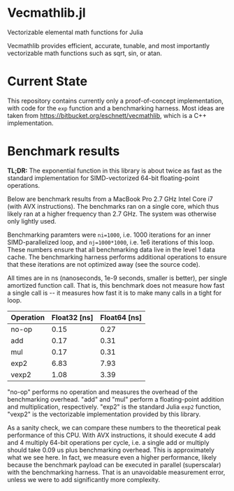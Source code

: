Vecmathlib.jl
=============

Vectorizable elemental math functions for Julia

Vecmathlib provides efficient, accurate, tunable, and most importantly
vectorizable math functions such as sqrt, sin, or atan.

# Current State

This repository contains currently only a proof-of-concept
implementation, with code for the `exp` function and a benchmarking
harness. Most ideas are taken from
<https://bitbucket.org/eschnett/vecmathlib>, which is a C++
implementation.

# Benchmark results

**TL;DR:** The exponential function in this library is about twice as
fast as the standard implementation for SIMD-vectorized 64-bit
floating-point operations.

Below are benchmark results from a MacBook Pro 2.7 GHz Intel Core i7
(with AVX instructions). The benchmarks ran on a single core, which
thus likely ran at a higher frequency than 2.7 GHz. The system was
otherwise only lightly used.

Benchmarking paramters were `ni=1000`, i.e. 1000 iterations for an
inner SIMD-parallelized loop, and `nj=1000*1000`, i.e. 1e6 iterations
of this loop. These numbers ensure that all benchmarking data live in
the level 1 data cache. The benchmarking harness performs additional
operations to ensure that these iterations are not optimized away (see
the source code).

All times are in ns (nanoseconds, 1e-9 seconds, smaller is better),
per single amortized function call. That is, this benchmark does not
measure how fast a single call is -- it measures how fast it is to
make many calls in a tight for loop.

Operation | Float32 [ns] | Float64 [ns]
:---------|:-------------|:------------
no-op     | 0.15         | 0.27
add       | 0.17         | 0.31
mul       | 0.17         | 0.31
exp2      | 6.83         | 7.93
vexp2     | 1.08         | 3.39

"no-op" performs no operation and measures the overhead of the
benchmarking overhead. "add" and "mul" perform a floating-point
addition and multiplication, respectively. "exp2" is the standard
Julia `exp2` function, "vexp2" is the vectorizable implementation
provided by this library.

As a sanity check, we can compare these numbers to the theoretical
peak performance of this CPU. With AVX instructions, it should execute
4 add and 4 multiply 64-bit operations per cycle, i.e. a single add or
multiply should take 0.09 us plus benchmarking overhead. This is
approximately what we see here. In fact, we measure even a higher
performance, likely because the benchmark payload can be executed in
parallel (superscalar) with the benchmarking harness. That is an
unavoidable measurement error, unless we were to add significantly
more complexity.
